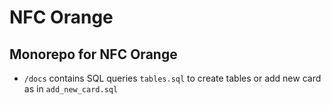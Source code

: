 # NFC Orange

## Monorepo for NFC Orange

- `/docs` contains SQL queries `tables.sql` to create tables or add new card as in `add_new_card.sql`
